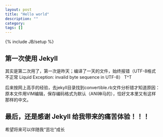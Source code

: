 ```yaml
---
layout: post
title: "Hello world"
description: ""
category: 
tags: []
---
```

{% include JB/setup %}

## 第一次使用 Jekyll

其实是第二次用了，第一次是昨天；编译了一天的文件，始终报错（UTF-8格式不正常 Liquid Exception: invalid byte sequence in UTF-8）  T^T

后来按网上高手的经验，去jekyll目录找到convertible.rb文件分析错才知道原因：
原本文件用VIM编辑，保存编码格式为默认（ANI神马的），恰好文本里又有这样那样的中文。

## 最后，还是感谢 Jekyll 给我带来的痛苦体验！！！

希望将来可以伴随我“茁壮”成长